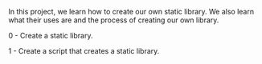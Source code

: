 In this project, we learn how to create our own static library. We also learn what their uses are and the process of creating our own library.

0 - Create a static library.

1 - Create a script that creates a static library.
